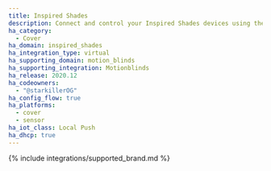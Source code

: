 ```yaml
---
title: Inspired Shades
description: Connect and control your Inspired Shades devices using the Motionblinds integration
ha_category:
  - Cover
ha_domain: inspired_shades
ha_integration_type: virtual
ha_supporting_domain: motion_blinds
ha_supporting_integration: Motionblinds
ha_release: 2020.12
ha_codeowners:
  - "@starkillerOG"
ha_config_flow: true
ha_platforms:
  - cover
  - sensor
ha_iot_class: Local Push
ha_dhcp: true
---
```


{% include integrations/supported_brand.md %}
